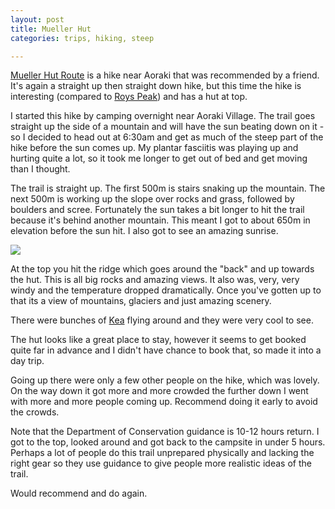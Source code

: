 ```yaml
---
layout: post
title: Mueller Hut
categories: trips, hiking, steep

---
```


[Mueller Hut Route](https://www.doc.govt.nz/parks-and-recreation/places-to-go/canterbury/places/aoraki-mount-cook-national-park/things-to-do/tracks/mueller-hut-route/) is a hike near Aoraki that was recommended by a friend. It's again a straight up then straight down hike, but this time the hike is interesting (compared to [Roys Peak](/2025-03-25-roys-peak.html)) and has a hut at top.

I started this hike by camping overnight near Aoraki Village. The trail goes straight up the side of a mountain and will have the sun beating down on it - so I decided to head out at 6:30am and get as much of the steep part of the hike before the sun comes up. My plantar fasciitis was playing up and hurting quite a lot, so it took me longer to get out of bed and get moving than I thought.

The trail is straight up. The first 500m is stairs snaking up the mountain. The next 500m is working up the slope over rocks and grass, followed by boulders and scree. Fortunately the sun takes a bit longer to hit the trail because it's behind another mountain. This meant I got to about 650m in elevation before the sun hit. I also got to see an amazing sunrise.

<img src="https://dgtzuqphqg23d.cloudfront.net/neIepIfScZ9mWrCRNDLVPfEJOIVZX5MTlPNKBbbAhd4-768x360.jpg" class="img-fluid" />

<div class="strava-embed-placeholder" data-embed-type="activity" data-embed-id="13753905724" data-style="standard" data-from-embed="false"></div><script src="https://strava-embeds.com/embed.js"></script>

At the top you hit the ridge which goes around the "back" and up towards the hut. This is all big rocks and amazing views. It also was, very, very windy and the temperature dropped dramatically. Once you've gotten up to that its a view of mountains, glaciers and just amazing scenery.

There were bunches of [Kea](https://en.wikipedia.org/wiki/Kea) flying around and they were very cool to see.

The hut looks like a great place to stay, however it seems to get booked quite far in advance and I didn't have chance to book that, so made it into a day trip.

Going up there were only a few other people on the hike, which was lovely. On the way down it got more and more crowded the further down I went with more and more people coming up. Recommend doing it early to avoid the crowds.

Note that the Department of Conservation guidance is 10-12 hours return. I got to the top, looked around and got back to the campsite in under 5 hours. Perhaps a lot of people do this trail unprepared physically and lacking the right gear so they use guidance to give people more realistic ideas of the trail.

Would recommend and do again.